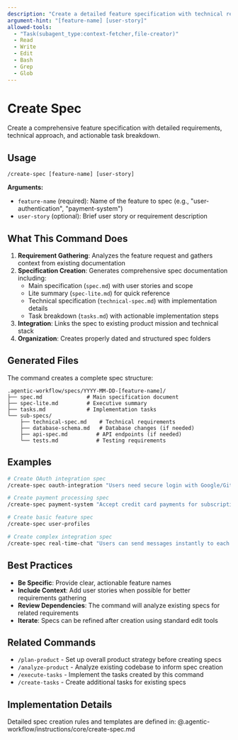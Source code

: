 ```yaml
---
description: "Create a detailed feature specification with technical requirements and task breakdown"
argument-hint: "[feature-name] [user-story]"
allowed-tools:
  - "Task(subagent_type:context-fetcher,file-creator)"
  - Read
  - Write
  - Edit
  - Bash
  - Grep
  - Glob
---
```


# Create Spec

Create a comprehensive feature specification with detailed requirements, technical approach, and actionable task breakdown.

## Usage

```
/create-spec [feature-name] [user-story]
```

**Arguments:**
- `feature-name` (required): Name of the feature to spec (e.g., "user-authentication", "payment-system")
- `user-story` (optional): Brief user story or requirement description

## What This Command Does

1. **Requirement Gathering**: Analyzes the feature request and gathers context from existing documentation
2. **Specification Creation**: Generates comprehensive spec documentation including:
   - Main specification (`spec.md`) with user stories and scope
   - Lite summary (`spec-lite.md`) for quick reference
   - Technical specification (`technical-spec.md`) with implementation details
   - Task breakdown (`tasks.md`) with actionable implementation steps
3. **Integration**: Links the spec to existing product mission and technical stack
4. **Organization**: Creates properly dated and structured spec folders

## Generated Files

The command creates a complete spec structure:

```
.agentic-workflow/specs/YYYY-MM-DD-[feature-name]/
├── spec.md              # Main specification document
├── spec-lite.md         # Executive summary
├── tasks.md             # Implementation tasks
└── sub-specs/
    ├── technical-spec.md    # Technical requirements
    ├── database-schema.md   # Database changes (if needed)
    ├── api-spec.md         # API endpoints (if needed)
    └── tests.md            # Testing requirements
```

## Examples

```bash
# Create OAuth integration spec
/create-spec oauth-integration "Users need secure login with Google/GitHub"

# Create payment processing spec
/create-spec payment-system "Accept credit card payments for subscriptions"

# Create basic feature spec
/create-spec user-profiles

# Create complex integration spec
/create-spec real-time-chat "Users can send messages instantly to each other"
```

## Best Practices

- **Be Specific**: Provide clear, actionable feature names
- **Include Context**: Add user stories when possible for better requirements gathering
- **Review Dependencies**: The command will analyze existing specs for related requirements
- **Iterate**: Specs can be refined after creation using standard edit tools

## Related Commands

- `/plan-product` - Set up overall product strategy before creating specs
- `/analyze-product` - Analyze existing codebase to inform spec creation
- `/execute-tasks` - Implement the tasks created by this command
- `/create-tasks` - Create additional tasks for existing specs

## Implementation Details

Detailed spec creation rules and templates are defined in:
@.agentic-workflow/instructions/core/create-spec.md
